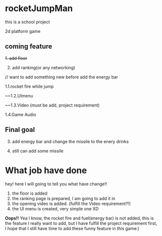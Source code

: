 # rocketJumpMan

this is a school project

2d platform game

coming feature
----------------
~~1. add floor~~
  
2. add ranking(or any networking)


// want to add something new before add the energy bar


1.1.rocket fire while jump


~~1.2.UImenu


~~1.3.Video (must be add, project requirement)


1.4.Game Audio

Final goal
-----

3. add energy bar and change the missile to the enery drinks


4. still can add some missile


What job have done
===========
hey! here I will going to tell you what have change!!
1. the floor is added
2. the ranking page is prepared, I am going to add it in
3. the opening video is added. (fulfill the Video requirement?!)
4. the UI menu is created, very simple one XD

__Oops!!__
Yea I know, the rocket fire and fuel(energy bar) is not added, this is the feature I really want to add, but I have fulfill the project requirement first, I hope that I still have time to add these funny feature in this game:)
